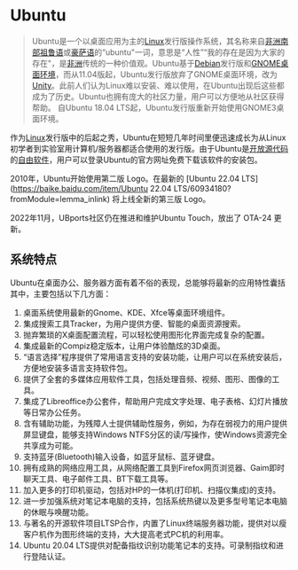# Ubuntu

> Ubuntu是一个以桌面应用为主的[Linux](https://baike.baidu.com/item/Linux/27050?fromModule=lemma_inlink)发行版操作系统，其名称来自[非洲南部](https://baike.baidu.com/item/非洲南部/5647429?fromModule=lemma_inlink)[祖鲁语](https://baike.baidu.com/item/祖鲁语/7274976?fromModule=lemma_inlink)或[豪萨语](https://baike.baidu.com/item/豪萨语/2002173?fromModule=lemma_inlink)的“ubuntu"一词，意思是“人性”“我的存在是因为大家的存在"，是[非洲](https://baike.baidu.com/item/非洲/81619?fromModule=lemma_inlink)传统的一种价值观。Ubuntu基于[Debian](https://baike.baidu.com/item/Debian/748667?fromModule=lemma_inlink)发行版和[GNOME](https://baike.baidu.com/item/GNOME/5105879?fromModule=lemma_inlink)[桌面环境](https://baike.baidu.com/item/桌面环境/3373875?fromModule=lemma_inlink)，而从11.04版起，Ubuntu发行版放弃了GNOME桌面环境，改为[Unity](https://baike.baidu.com/item/Unity/5779064?fromModule=lemma_inlink)。此前人们认为Linux难以安装、难以使用，在Ubuntu出现后这些都成为了历史。Ubuntu也拥有庞大的社区力量，用户可以方便地从社区获得帮助。 自Ubuntu 18.04 LTS起，Ubuntu发行版重新开始使用GNOME3桌面环境。

作为[Linux](https://baike.baidu.com/item/Linux/27050?fromModule=lemma_inlink)发行版中的后起之秀，Ubuntu在短短几年时间里便迅速成长为从Linux初学者到实验室用计算机/服务器都适合使用的发行版。由于Ubuntu是[开放源代码](https://baike.baidu.com/item/开放源代码/114160?fromModule=lemma_inlink)的[自由软件](https://baike.baidu.com/item/自由软件/405190?fromModule=lemma_inlink)，用户可以登录Ubuntu的官方网址免费下载该软件的安装包。

2010年，Ubuntu开始使用第二版 Logo。在最新的 [Ubuntu 22.04 LTS](https://baike.baidu.com/item/Ubuntu 22.04 LTS/60934180?fromModule=lemma_inlink) 将上线全新的第三版 Logo。

2022年11月，UBports社区仍在推进和维护Ubuntu Touch，放出了 OTA-24 更新。

## 系统特点

Ubuntu在桌面办公、服务器方面有着不俗的表现，总能够将最新的应用特性囊括其中，主要包括以下几方面：

1.  桌面系统使用最新的Gnome、KDE、Xfce等桌面环境组件。
2. 集成搜索工具Tracker，为用户提供方便、智能的桌面资源搜索。
3. 抛弃繁琐的X桌面配置流程，可以轻松使用图形化界面完成复杂的配置。
4. 集成最新的Compiz稳定版本，让用户体验酷炫的3D桌面。
5. “语言选择”程序提供了常用语言支持的安装功能，让用户可以在系统安装后，方便地安装多语言支持软件包。
6. 提供了全套的多媒体应用软件工具，包括处理音频、视频、图形、图像的工具。
7. 集成了Libreoffice办公套件，帮助用户完成文字处理、电子表格、幻灯片播放等日常办公任务。
8. 含有辅助功能，为残障人士提供辅助性服务，例如，为存在弱视力的用户提供屏显键盘，能够支持Windows NTFS分区的读/写操作，使Windows资源完全共享成为可能。
9. 支持蓝牙(Bluetooth)输入设备，如蓝牙鼠标、蓝牙键盘。
10. 拥有成熟的网络应用工具，从网络配置工具到Firefox网页浏览器、Gaim即时聊天工具、电子邮件工具、BT下载工具等。
11. 加入更多的打印机驱动，包括对HP的一体机(打印机、扫描仪集成)的支持。
12. 进一步加强系统对笔记本电脑的支持，包括系统热键以及更多型号笔记本电脑的休眠与唤醒功能。
13. 与著名的开源软件项目LTSP合作，内置了Linux终端服务器功能，提供对以瘦客户机作为图形终端的支持，大大提高老式PC机的利用率。
14. Ubuntu 20.04 LTS提供对配备指纹识别功能笔记本的支持。可录制指纹和进行登陆认证。
